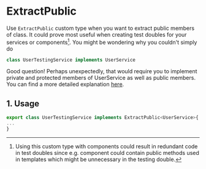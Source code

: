 # ExtractPublic

Use `ExtractPublic` custom type when you want to extract public members of class. It could prove most useful when creating test doubles for your services or components[^1].
You might be wondering why you couldn't simply do

```ts
class UserTestingService implements UserService
```

Good question! Perhaps unexpectedly, that would require you to implement private and protected members of UserService as well as public members. You can find a more detailed explanation [here](https://github.com/Microsoft/TypeScript/issues/18499).

## 1. Usage

```ts
export class UserTestingService implements ExtractPublic<UserService>{
...
}
```

[^1]: Using this custom type with components could result in redundant code in test doubles since e.g. component could contain public methods used in templates which might be unnecessary in the testing double.
